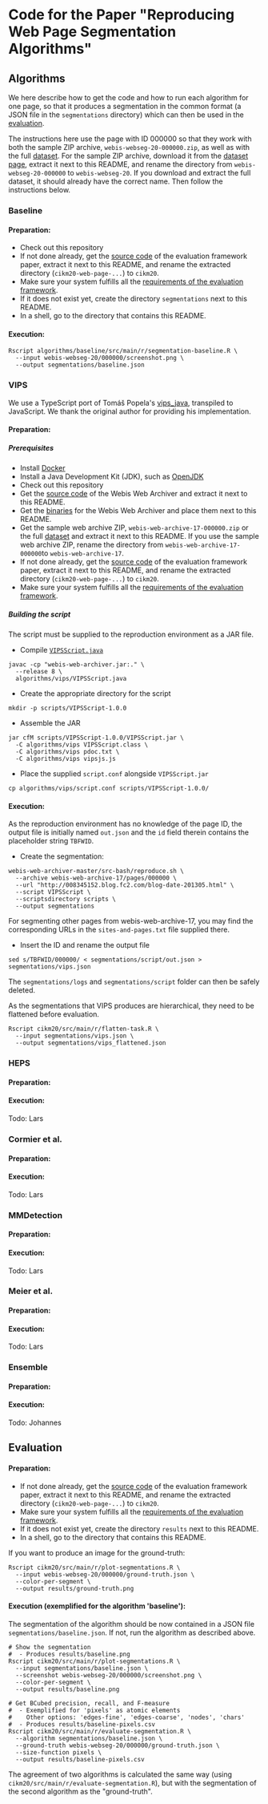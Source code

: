# Code for the Paper "Reproducing Web Page Segmentation Algorithms"

## Algorithms
We here describe how to get the code and how to run each algorithm for one page, so that it produces a segmentation in the common format (a JSON file in the `segmentations` directory) which can then be used in the [evaluation](#evaluation).

The instructions here use the page with ID 000000 so that they work with both the sample ZIP archive, `webis-webseg-20-000000.zip`, as well as with the full [dataset](https://doi.org/10.5281/zenodo.3354902). For the sample ZIP archive, download it from the [dataset page](https://doi.org/10.5281/zenodo.3354902), extract it next to this README, and rename the directory from `webis-webseg-20-000000` to `webis-webseg-20`. If you download and extract the full dataset, it should already have the correct name. Then follow the instructions below.


### Baseline
#### Preparation:
  - Check out this repository
  - If not done already, get the [source code](https://github.com/webis-de/cikm20-web-page-segmentation-revisited-evaluation-framework-and-dataset/archive/master.zip) of the evaluation framework paper, extract it next to this README, and rename the extracted directory (`cikm20-web-page-...`) to `cikm20`.
  - Make sure your system fulfills all the [requirements of the evaluation framework](https://github.com/webis-de/cikm20-web-page-segmentation-revisited-evaluation-framework-and-dataset/tree/235bb0b1b673da351e267b3966da811021c20e63#requirements).
  - If it does not exist yet, create the directory `segmentations` next to this README.
  - In a shell, go to the directory that contains this README.

#### Execution:
```
Rscript algorithms/baseline/src/main/r/segmentation-baseline.R \
  --input webis-webseg-20/000000/screenshot.png \
  --output segmentations/baseline.json
```

### VIPS

We use a TypeScript port of Tomáš Popela's [vips_java](https://github.com/tpopela/vips_java), transpiled to JavaScript. We thank the original author for providing his implementation.

#### Preparation:

##### Prerequisites

  - Install [Docker](https://www.docker.com/)
  - Install a Java Development Kit (JDK), such as [OpenJDK](https://openjdk.java.net)
  - Check out this repository
  - Get the [source code](https://github.com/webis-de/webis-web-archiver/archive/master.zip) of the Webis Web Archiver and extract it next to this README.
  - Get the [binaries](https://github.com/webis-de/webis-web-archiver/releases/download/0.1.0/webis-web-archiver.jar) for the Webis Web Archiver and place them next to this README.
  - Get the sample web archive ZIP, `webis-web-archive-17-000000.zip` or the full [dataset](https://webis.de/data/webis-web-archive-17.html) and extract it next to this README. If you use the sample web archive ZIP, rename the directory from `webis-web-archive-17-000000`to `webis-web-archive-17`.
  - If not done already, get the [source code](https://github.com/webis-de/cikm20-web-page-segmentation-revisited-evaluation-framework-and-dataset/archive/master.zip) of the evaluation framework paper, extract it next to this README, and rename the extracted directory (`cikm20-web-page-...`) to `cikm20`.
  - Make sure your system fulfills all the [requirements of the evaluation framework](https://github.com/webis-de/cikm20-web-page-segmentation-revisited-evaluation-framework-and-dataset/tree/235bb0b1b673da351e267b3966da811021c20e63#requirements).

##### Building the script

The script must be supplied to the reproduction environment as a JAR file.

- Compile [`VIPSScript.java`](algorithms/vips/VIPSScript.java)

```
javac -cp "webis-web-archiver.jar:." \
  --release 8 \
  algorithms/vips/VIPSScript.java
```

- Create the appropriate directory for the script

```
mkdir -p scripts/VIPSScript-1.0.0
```

- Assemble the JAR

```
jar cfM scripts/VIPSScript-1.0.0/VIPSScript.jar \
  -C algorithms/vips VIPSScript.class \
  -C algorithms/vips pdoc.txt \
  -C algorithms/vips vipsjs.js
```

- Place the supplied `script.conf` alongside `VIPSScript.jar`

```
cp algorithms/vips/script.conf scripts/VIPSScript-1.0.0/
```

#### Execution:

As the reproduction environment has no knowledge of the page ID, the output file is initially named `out.json` and the `id` field therein contains the placeholder string `TBFWID`.

- Create the segmentation:

```
webis-web-archiver-master/src-bash/reproduce.sh \
  --archive webis-web-archive-17/pages/000000 \
  --url "http://008345152.blog.fc2.com/blog-date-201305.html" \
  --script VIPSScript \
  --scriptsdirectory scripts \
  --output segmentations
```

For segmenting other pages from webis-web-archive-17, you may find the corresponding URLs in the `sites-and-pages.txt` file supplied there.

- Insert the ID and rename the output file

```
sed s/TBFWID/000000/ < segmentations/script/out.json > segmentations/vips.json
```

The `segmentations/logs` and `segmentations/script` folder can then be safely deleted.

As the segmentations that VIPS produces are hierarchical, they need to be flattened before evaluation.

```
Rscript cikm20/src/main/r/flatten-task.R \
  --input segmentations/vips.json \
  --output segmentations/vips_flattened.json
```

### HEPS
#### Preparation:
#### Execution:
Todo: Lars

### Cormier et al.
#### Preparation:
#### Execution:
Todo: Lars

### MMDetection
#### Preparation:
#### Execution:
Todo: Lars

### Meier et al.
#### Preparation:
#### Execution:
Todo: Lars

### Ensemble
#### Preparation:
#### Execution:
Todo: Johannes


## Evaluation
#### Preparation:
  - If not done already, get the [source code](https://github.com/webis-de/cikm20-web-page-segmentation-revisited-evaluation-framework-and-dataset/archive/master.zip) of the evaluation framework paper, extract it next to this README, and rename the extracted directory (`cikm20-web-page-...`) to `cikm20`.
  - Make sure your system fulfills all the [requirements of the evaluation framework](https://github.com/webis-de/cikm20-web-page-segmentation-revisited-evaluation-framework-and-dataset/tree/235bb0b1b673da351e267b3966da811021c20e63#requirements).
  - If it does not exist yet, create the directory `results` next to this README.
  - In a shell, go to the directory that contains this README.

If you want to produce an image for the ground-truth:
```
Rscript cikm20/src/main/r/plot-segmentations.R \
  --input webis-webseg-20/000000/ground-truth.json \
  --color-per-segment \
  --output results/ground-truth.png
```

#### Execution (exemplified for the algorithm 'baseline'):
The segmentation of the algorithm should be now contained in a JSON file `segmentations/baseline.json`. If not, run the algorithm as described above.
```
# Show the segmentation
#  - Produces results/baseline.png
Rscript cikm20/src/main/r/plot-segmentations.R \
  --input segmentations/baseline.json \
  --screenshot webis-webseg-20/000000/screenshot.png \
  --color-per-segment \
  --output results/baseline.png

# Get BCubed precision, recall, and F-measure
#  - Exemplified for 'pixels' as atomic elements
#    Other options: 'edges-fine', 'edges-coarse', 'nodes', 'chars'
#  - Produces results/baseline-pixels.csv
Rscript cikm20/src/main/r/evaluate-segmentation.R \
  --algorithm segmentations/baseline.json \
  --ground-truth webis-webseg-20/000000/ground-truth.json \
  --size-function pixels \
  --output results/baseline-pixels.csv
```

The agreement of two algorithms is calculated the same way (using `cikm20/src/main/r/evaluate-segmentation.R`), but with the segmentation of the second algorithm as the "ground-truth".


